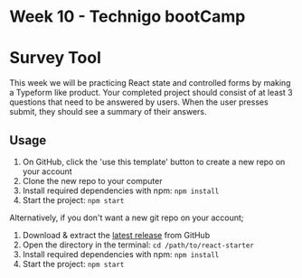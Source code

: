 
# Week 10 - Technigo bootCamp

# Survey Tool

This week we will be practicing React state and controlled forms by making a Typeform like product. Your completed project should consist of at least 3 questions that need to be answered by users. When the user presses submit, they should see a summary of their answers.

## Usage

1. On GitHub, click the 'use this template' button to create a new repo on your account
1. Clone the new repo to your computer
1. Install required dependencies with npm: `npm install`
1. Start the project: `npm start`

Alternatively, if you don't want a new git repo on your account;

1. Download & extract the [latest release](https://github.com/Technigo/react-starter/releases/latest) from GitHub
1. Open the directory in the terminal: `cd /path/to/react-starter`
1. Install required dependencies with npm: `npm install`
1. Start the project: `npm start`

